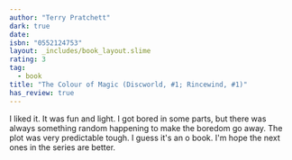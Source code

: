 ```yaml
---
author: "Terry Pratchett"
dark: true
date: 
isbn: "0552124753"
layout: _includes/book_layout.slime
rating: 3
tag:
  - book
title: "The Colour of Magic (Discworld, #1; Rincewind, #1)"
has_review: true
---
```


I liked it. It was fun and light. I got bored in some parts, but there was always something random happening to make the boredom go away. The plot was very predictable tough. I guess it's an o book. I'm hope the next ones in the series are better.
